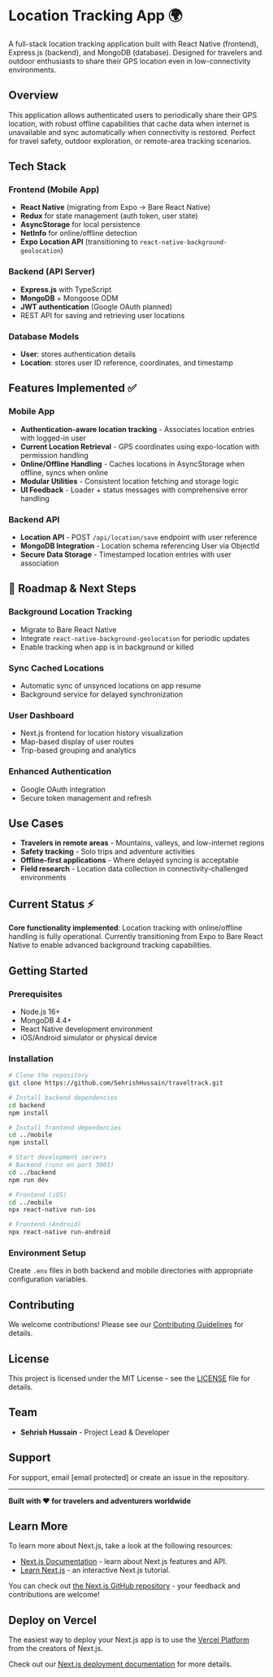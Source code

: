 #  Location Tracking App 🌍

A full-stack location tracking application built with React Native (frontend), Express.js (backend), and MongoDB (database). Designed for travelers and outdoor enthusiasts to share their GPS location even in low-connectivity environments.

##  Overview

This application allows authenticated users to periodically share their GPS location, with robust offline capabilities that cache data when internet is unavailable and sync automatically when connectivity is restored. Perfect for travel safety, outdoor exploration, or remote-area tracking scenarios.

##  Tech Stack

### Frontend (Mobile App)
- **React Native** (migrating from Expo → Bare React Native)
- **Redux** for state management (auth token, user state)
- **AsyncStorage** for local persistence
- **NetInfo** for online/offline detection
- **Expo Location API** (transitioning to `react-native-background-geolocation`)

### Backend (API Server)
- **Express.js** with TypeScript
- **MongoDB** + Mongoose ODM
- **JWT authentication** (Google OAuth planned)
- REST API for saving and retrieving user locations

### Database Models
- **User**: stores authentication details
- **Location**: stores user ID reference, coordinates, and timestamp

##  Features Implemented ✅

### Mobile App
- **Authentication-aware location tracking** - Associates location entries with logged-in user
- **Current Location Retrieval** - GPS coordinates using expo-location with permission handling
- **Online/Offline Handling** - Caches locations in AsyncStorage when offline, syncs when online
- **Modular Utilities** - Consistent location fetching and storage logic
- **UI Feedback** - Loader + status messages with comprehensive error handling

###  Backend API
- **Location API** - POST `/api/location/save` endpoint with user reference
- **MongoDB Integration** - Location schema referencing User via ObjectId
- **Secure Data Storage** - Timestamped location entries with user association

## 🚧 Roadmap & Next Steps

###  Background Location Tracking
- Migrate to Bare React Native
- Integrate `react-native-background-geolocation` for periodic updates
- Enable tracking when app is in background or killed

###  Sync Cached Locations
- Automatic sync of unsynced locations on app resume
- Background service for delayed synchronization

###  User Dashboard
- Next.js frontend for location history visualization
- Map-based display of user routes
- Trip-based grouping and analytics

###  Enhanced Authentication
- Google OAuth integration
- Secure token management and refresh

##  Use Cases

- **Travelers in remote areas** - Mountains, valleys, and low-internet regions
- **Safety tracking** - Solo trips and adventure activities
- **Offline-first applications** - Where delayed syncing is acceptable
- **Field research** - Location data collection in connectivity-challenged environments

##  Current Status ⚡

**Core functionality implemented**: Location tracking with online/offline handling is fully operational. Currently transitioning from Expo to Bare React Native to enable advanced background tracking capabilities.

##  Getting Started

### Prerequisites
- Node.js 16+
- MongoDB 4.4+
- React Native development environment
- iOS/Android simulator or physical device

### Installation
```bash
# Clone the repository
git clone https://github.com/SehrishHussain/traveltrack.git

# Install backend dependencies
cd backend
npm install

# Install frontend dependencies
cd ../mobile
npm install

# Start development servers
# Backend (runs on port 3001)
cd ../backend
npm run dev

# Frontend (iOS)
cd ../mobile
npx react-native run-ios

# Frontend (Android)
npx react-native run-android
```

### Environment Setup
Create `.env` files in both backend and mobile directories with appropriate configuration variables.


##  Contributing

We welcome contributions! Please see our [Contributing Guidelines](CONTRIBUTING.md) for details.

##  License

This project is licensed under the MIT License - see the [LICENSE](LICENSE) file for details.

##  Team

- **Sehrish Hussain** - Project Lead & Developer

##  Support

For support, email [email protected] or create an issue in the repository.

---

**Built with ❤️ for travelers and adventurers worldwide**
## Learn More

To learn more about Next.js, take a look at the following resources:

- [Next.js Documentation](https://nextjs.org/docs) - learn about Next.js features and API.
- [Learn Next.js](https://nextjs.org/learn) - an interactive Next.js tutorial.

You can check out [the Next.js GitHub repository](https://github.com/vercel/next.js) - your feedback and contributions are welcome!

## Deploy on Vercel

The easiest way to deploy your Next.js app is to use the [Vercel Platform](https://vercel.com/new?utm_medium=default-template&filter=next.js&utm_source=create-next-app&utm_campaign=create-next-app-readme) from the creators of Next.js.

Check out our [Next.js deployment documentation](https://nextjs.org/docs/app/building-your-application/deploying) for more details.
